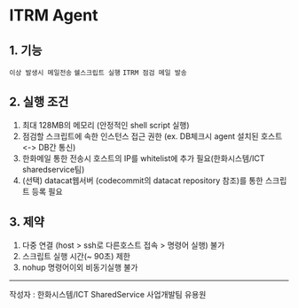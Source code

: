 # ITRM Agent
## 1. 기능
``` 이상 발생시 메일전송 ```  ``` 쉘스크립트 실행 ``` ``` ITRM 점검 메일 발송 ```
## 2. 실행 조건
1. 최대 128MB의 메모리 (안정적인 shell script 실행)
2. 점검할 스크립트에 속한 인스턴스 접근 권한 (ex. DB체크시 agent 설치된 호스트 <-> DB간 통신)
3. 한화메일 통한 전송시 호스트의 IP를 whitelist에 추가 필요(한화시스템/ICT sharedservice팀)   
4. (선택) datacat웹서버 (codecommit의 datacat repository 참조)를 통한 스크립트 등록 필요 

## 3. 제약
1. 다중 연결 (host > ssh로 다른호스트 접속 > 명령어 실행) 불가
2. 스크립트 실행 시간(~ 90초) 제한
3. nohup 명령어이외 비동기실행 불가 

***
작성자 : 한화시스템/ICT SharedService 사업개발팀 유용원
